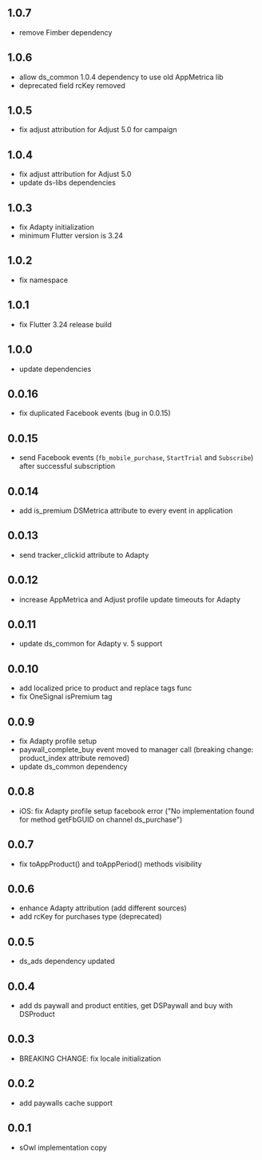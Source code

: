 ## 1.0.7
- remove Fimber dependency

## 1.0.6
- allow ds_common 1.0.4 dependency to use old AppMetrica lib
- deprecated field rcKey removed

## 1.0.5
- fix adjust attribution for Adjust 5.0 for campaign

## 1.0.4
- fix adjust attribution for Adjust 5.0
- update ds-libs dependencies

## 1.0.3
- fix Adapty initialization
- minimum Flutter version is 3.24

## 1.0.2
- fix namespace

## 1.0.1
- fix Flutter 3.24 release build

## 1.0.0
- update dependencies

## 0.0.16
- fix duplicated Facebook events (bug in 0.0.15)

## 0.0.15
- send Facebook events (`fb_mobile_purchase`, `StartTrial` and `Subscribe`) after successful subscription

## 0.0.14
- add is_premium DSMetrica attribute to every event in application

## 0.0.13
- send tracker_clickid attribute to Adapty

## 0.0.12
- increase AppMetrica and Adjust profile update timeouts for Adapty

## 0.0.11
- update ds_common for Adapty v. 5 support

## 0.0.10
- add localized price to product and replace tags func
- fix OneSignal isPremium tag

## 0.0.9
- fix Adapty profile setup
- paywall_complete_buy event moved to manager call (breaking change: product_index attribute removed)
- update ds_common dependency

## 0.0.8
- iOS: fix Adapty profile setup facebook error ("No implementation found for method getFbGUID on channel ds_purchase")

## 0.0.7
- fix toAppProduct() and toAppPeriod() methods visibility

## 0.0.6
- enhance Adapty attribution (add different sources)
- add rcKey for purchases type (deprecated)

## 0.0.5
- ds_ads dependency updated

## 0.0.4
- add ds paywall and product entities, get DSPaywall and buy with DSProduct

## 0.0.3
- BREAKING CHANGE: fix locale initialization

## 0.0.2
- add paywalls cache support

## 0.0.1
- sOwl implementation copy